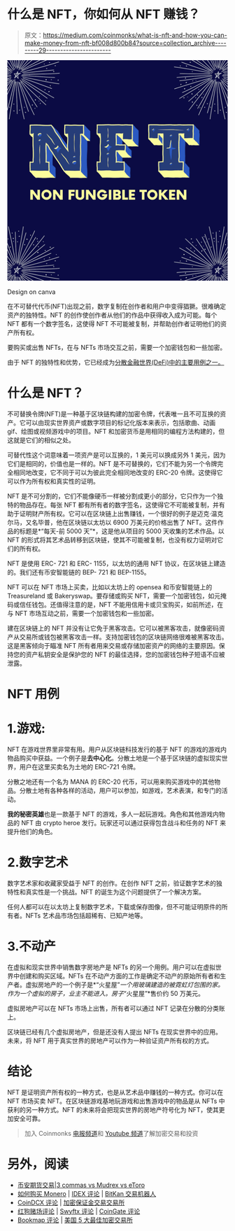 # 什么是 NFT，你如何从 NFT 赚钱？

> 原文：<https://medium.com/coinmonks/what-is-nft-and-how-you-can-make-money-from-nft-bf008d800b84?source=collection_archive---------29----------------------->

![](img/4fedcccd1c2f5941a4841c3cfe42391c.png)

Design on canva

在不可替代代币(NFT)出现之前，数字复制在创作者和用户中变得猖獗。很难确定资产的独特性。NFT 的创作使创作者从他们的作品中获得收入成为可能。每个 NFT 都有一个数字签名，这使得 NFT 不可能被复制，并帮助创作者证明他们的资产所有权。

要购买或出售 NFTs，在与 NFTs 市场交互之前，需要一个加密钱包和一些加密。

由于 NFT 的独特性和优势，它已经成为[分散金融世界(DeFi)中的主要用例之一。](/coinmonks/beginner-guide-to-decentralized-finance-defi-30f9c6cb510d?source=friends_link&sk=230b3825f5ceb6456828bd157082752c)

# 什么是 NFT？

不可替换令牌(NFT)是一种基于区块链构建的加密令牌，代表唯一且不可互换的资产。它可以由现实世界资产或数字项目的标记化版本来表示，包括歌曲、动画 gif、绘图或视频游戏中的项目。NFT 和加密货币是用相同的编程方法构建的，但这就是它们的相似之处。

可替代性这个词意味着一项资产是可以互换的，1 美元可以换成另外 1 美元，因为它们是相同的，价值也是一样的。NFT 是不可替换的，它们不能为另一个令牌完全相同地改变，它不同于可以为彼此完全相同地改变的 ERC-20 令牌。这使得它可以作为所有权和真实性的证明。

NFT 是不可分割的，它们不能像硬币一样被分割成更小的部分，它只作为一个独特的物品存在。每张 NFT 都有所有者的数字签名，这使得它不可能被复制，并有助于证明财产所有权。它可以在区块链上出售赚钱，一个很好的例子是迈克·温克尔马，又名毕普，他在区块链以太坊以 6900 万美元的价格出售了 NFT。这件作品的标题是*“每天-前 5000 天”*，这是他从项目的 5000 天收集的艺术作品。以 NFT 的形式将其艺术品转移到区块链，使其不可能被复制，也没有权力证明对它们的所有权。

NFT 是使用 ERC- 721 和 ERC- 1155，以太坊的通用 NFT 协议，在区块链上建造的。我们还有币安智能链的 BEP- 721 和 BEP-1155。

NFT 可以在 NFT 市场上买卖，比如以太坊上的 opensea 和币安智能链上的 Treasureland 或 Bakeryswap。要存储或购买 NFT，需要一个加密钱包，如元掩码或信任钱包。还值得注意的是，NFT 不能用信用卡或贝宝购买，如前所述，在与 NFT 市场互动之前，需要一个加密钱包和一些加密。

建在区块链上的 NFT 并没有让它免于黑客攻击。它可以被黑客攻击，就像密码资产从交易所或钱包被黑客攻击一样。支持加密钱包的区块链网络很难被黑客攻击。这是黑客倾向于瞄准 NFT 所有者用来交易或存储加密资产的网络的主要原因。保持您的资产私钥安全是保护您的 NFT 的最佳选择，您的加密钱包种子短语不应被泄露。

# NFT 用例

# 1.游戏:

NFT 在游戏世界里非常有用。用户从区块链科技发行的基于 NFT 的游戏的游戏内物品购买中获益。一个例子是**去中心化**。分散土地是一个基于区块链的虚拟现实世界，用户在这里买卖名为土地的 ERC-721 令牌。

分散之地还有一个名为 MANA 的 ERC-20 代币，可以用来购买游戏中的其他物品。分散土地有各种各样的活动，用户可以参加，如游戏，艺术表演，和专门的活动。

**我的秘密英雄**也是一款基于 NFT 的游戏，多人一起玩游戏。角色和其他游戏内物品的 NFT 由 crypto heroe 发行。玩家还可以通过获得包含战斗和任务的 NFT 来提升他们的角色。

# 2.数字艺术

数字艺术家和收藏家受益于 NFT 的创作。在创作 NFT 之前，验证数字艺术的独特性和真实性是一个挑战。NFT 的诞生为这个问题提供了一个解决方案。

任何人都可以在以太坊上复制数字艺术，下载或保存图像，但不可能证明原件的所有者。NFTs 艺术品市场包括超稀有、已知产地等。

# 3.不动产

在虚拟和现实世界中销售数字房地产是 NFTs 的另一个用例。用户可以在虚拟世界中创建和购买区域。NFTs 在不动产方面的工作是确定不动产的原始所有者和生产者。虚拟房地产的一个例子是*“火星屋”*一个用玻璃建造的被霓虹灯包围的家。作为一个虚拟的房子，业主不能进入。房子*“火星屋”*售价约 50 万美元。

虚拟房地产可以在 NFTs 市场上出售，所有者可以通过 NFT 记录在分散的分类账上。

区块链已经有几个虚拟房地产，但是还没有人提出 NFTs 在现实世界中的应用。未来，将 NFT 用于真实世界的房地产可以作为一种验证资产所有权的方式。

# 结论

NFT 是证明资产所有权的一种方式，也是从艺术品中赚钱的一种方式。你可以在 NFT 市场买卖 NFT。在区块链游戏基地玩游戏和出售游戏中的物品是从 NFTs 中获利的另一种方式。NFT 的未来将会把现实世界的房地产符号化为 NFT，使其更加安全可靠。

> 加入 Coinmonks [电报频道](https://t.me/coincodecap)和 [Youtube 频道](https://www.youtube.com/c/coinmonks/videos)了解加密交易和投资

# 另外，阅读

*   [币安期货交易](https://coincodecap.com/binance-futures-trading)|[3 commas vs Mudrex vs eToro](https://coincodecap.com/mudrex-3commas-etoro)
*   [如何购买 Monero](https://coincodecap.com/buy-monero) | [IDEX 评论](https://coincodecap.com/idex-review) | [BitKan 交易机器人](https://coincodecap.com/bitkan-trading-bot)
*   [CoinDCX 评论](/coinmonks/coindcx-review-8444db3621a2) | [加密保证金交易交易所](https://coincodecap.com/crypto-margin-trading-exchanges)
*   [红狗赌场评论](https://coincodecap.com/red-dog-casino-review) | [Swyftx 评论](https://coincodecap.com/swyftx-review) | [CoinGate 评论](https://coincodecap.com/coingate-review)
*   [Bookmap 评论](https://coincodecap.com/bookmap-review-2021-best-trading-software) | [美国 5 大最佳加密交易所](https://coincodecap.com/crypto-exchange-usa)